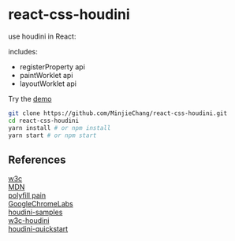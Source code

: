 # react-css-houdini
use houdini in React:

includes: 
- registerProperty api
- paintWorklet api
- layoutWorklet api

Try the [demo](https://minjiechang.github.io/react-css-houdini)

```sh
git clone https://github.com/MinjieChang/react-css-houdini.git
cd react-css-houdini
yarn install # or npm install
yarn start # or npm start
```

## References

[w3c](https://developer.mozilla.org/en-US/docs/Web/API/CSS_Painting_API/Guide)<br>
[MDN](https://developer.mozilla.org/en-US/docs/Web/Houdini)<br>
[polyfill pain](https://www.w3ctech.com/topic/1979)<br>
[GoogleChromeLabs](https://github.com/GoogleChromeLabs/houdini-samples)<br>
[houdini-samples](https://googlechromelabs.github.io/houdini-samples/)<br>
[w3c-houdini](https://www.w3cplus.com/css/css-houdini.html)<br>
[houdini-quickstart](http://www.danielcwilson.com/blog/2018/02/houdini-quickstart/)<br>

